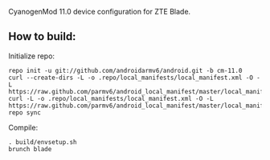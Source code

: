 CyanogenMod 11.0 device configuration for ZTE Blade.


How to build:
-------------

Initialize repo:

    repo init -u git://github.com/androidarmv6/android.git -b cm-11.0
    curl --create-dirs -L -o .repo/local_manifests/local_manifest.xml -O -L https://raw.github.com/parmv6/android_local_manifest/master/local_manifest.xml
    curl -L -o .repo/local_manifests/local_manifest.xml -O -L https://raw.github.com/parmv6/android_local_manifest/master/local_manifest.xml
    repo sync

Compile:

    . build/envsetup.sh
    brunch blade

